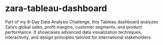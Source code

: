 # zara-tableau-dashboard
Part of my 8-Day Data Analysis Challenge, this Tableau dashboard analyzes Zara’s global sales, profit margins, customer segments, and product performance. It showcases advanced data visualization techniques, interactivity, and design principles tailored for international stakeholders. 
